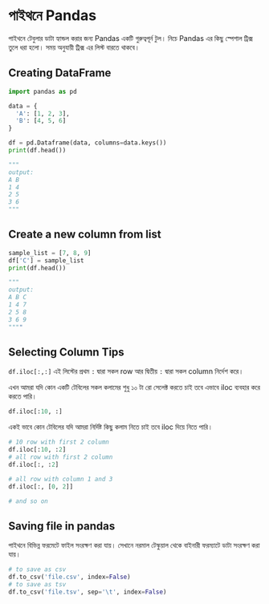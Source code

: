 # পাইথনে Pandas
পাইথনে টেবুলার ডাটা হ্যান্ডল করার জন্য Pandas একটি গুরুত্বপূর্ন টুল। নিচে Pandas এর কিছু স্পেশাল ট্রিক্স তুলে ধরা হলো। সময় অনুযায়ী ট্রিক্স এর লিস্ট বারতে থাকবে।

## Creating DataFrame

```py
import pandas as pd

data = {
  'A': [1, 2, 3],
  'B': [4, 5, 6]
}

df = pd.Dataframe(data, columns=data.keys())
print(df.head())

"""
output:
A B
1 4
2 5
3 6
"""

```

## Create a new column from list

```py
sample_list = [7, 8, 9]
df['C'] = sample_list
print(df.head())

"""
output:
A B C
1 4 7
2 5 8
3 6 9
""""

```

## Selecting Column Tips
`df.iloc[:,:]` এই লিস্টের প্রথম `:` দ্বারা সকল row আর দ্বিতীয় `:` দ্বারা সকল column নির্দেশ করে।

এখন আমরা যদি কোন একটি টেবিলের সকল কলামের শুধু ১০ টা রো সেলেক্ট করতে চাই তবে এভাবে iloc ব্যবহার করে করতে পারি।

```py
df.iloc[:10, :]
```
একই ভাবে কোন টেবিলের যদি আমরা নির্দিষ্ট কিছু কলাম নিতে চাই তবে iloc দিয়ে নিতে পারি।

```py
# 10 row with first 2 column
df.iloc[:10, :2]
# all row with first 2 column
df.iloc[:, :2]

# all row with column 1 and 3
df.iloc[:, [0, 2]]

# and so on
```
## Saving file in pandas
পাইথনে বিভিন্ন ফরমেটে ফাইল সংরক্ষণ করা যায়। সেখানে নরমাল টেস্কুয়াল থেকে বাইনারী ফরম্যাটে ডাটা সংরক্ষণ করা যায়।

```py
# to save as csv
df.to_csv('file.csv', index=False)
# to save as tsv
df.to_csv('file.tsv', sep='\t', index=False)

```
